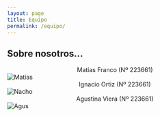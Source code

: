 ```yaml
---
layout: page
title: Equipo
permalink: /equipo/
---
```


## Sobre nosotros...

  
<div style="text-align: center;">
Matías Franco (Nº 223661)  
</div>  

<img src="https://github.com/SisCom-PI2-2023-2/proyecto-pick-to-pharmacy/tree/0db3b6e37fadc809ec6fde95db72f26987472859/docs/assets/Matias.png" alt="Matias" style="display: block; margin: auto;">  

<div style="text-align: center;">
Ignacio Ortiz (Nº 223661)  
</div>  

<img src="https://github.com/SisCom-PI2-2023-2/proyecto-pick-to-pharmacy/tree/0db3b6e37fadc809ec6fde95db72f26987472859/docs/assets/Nacho.png" alt="Nacho" style="display: block; margin: auto;">  
<div style="text-align: center;">
Agustina Viera (Nº 223661)  
</div>  
<img src="https://github.com/SisCom-PI2-2023-2/proyecto-pick-to-pharmacy/tree/0db3b6e37fadc809ec6fde95db72f26987472859/docs/assets/Agus.png" alt="Agus" style="display: block; margin: auto;">  
</div>

